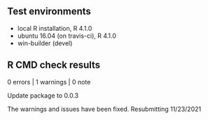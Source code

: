 ## Test environments
* local R installation, R 4.1.0
* ubuntu 16.04 (on travis-ci), R 4.1.0
* win-builder (devel)

## R CMD check results

0 errors | 1 warnings | 0 note

Update package to 0.0.3

The warnings and issues have been fixed. 
Resubmitting 11/23/2021

